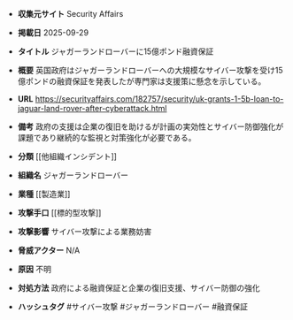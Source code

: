 - **収集元サイト**
Security Affairs

- **掲載日**
2025-09-29

- **タイトル**
ジャガーランドローバーに15億ポンド融資保証

- **概要**
英国政府はジャガーランドローバーへの大規模なサイバー攻撃を受け15億ポンドの融資保証を発表したが専門家は支援策に懸念を示している。

- **URL**
https://securityaffairs.com/182757/security/uk-grants-1-5b-loan-to-jaguar-land-rover-after-cyberattack.html

- **備考**
政府の支援は企業の復旧を助けるが計画の実効性とサイバー防御強化が課題であり継続的な監視と対策強化が必要である。

- **分類**
[[他組織インシデント]]

- **組織名**
ジャガーランドローバー

- **業種**
[[製造業]]

- **攻撃手口**
[[標的型攻撃]]

- **攻撃影響**
サイバー攻撃による業務妨害

- **脅威アクター**
N/A

- **原因**
不明

- **対処方法**
政府による融資保証と企業の復旧支援、サイバー防御の強化

- **ハッシュタグ**
#サイバー攻撃 #ジャガーランドローバー #融資保証

